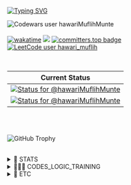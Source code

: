 <!-- ![e1d8e1efd2a1b4be24a78a86efbb0436-removebg-preview(1)](https://u![524-5248302_download-png-transparent-png](https://github.com/hawariMuflihMunte/hawariMuflihMunte/assets/90821837/5c425c6e-97f4-406d-973b-2a14fddcafc3)
ser-images.githubusercontent.com/90821837/229355085-39d3a18a-dfd2-456d-b218-593eec9476c9.png) -->

<a href="https://git.io/typing-svg"><img src="https://readme-typing-svg.herokuapp.com?font=Fira+Code&weight=500&size=24&duration=450&pause=900&color=8A01F7&background=FFFFFF00&center=true&random=true&width=500&lines=0%3A);X-(;%3E_%3C*;-o%2C%2Co%2C%2Co';(%5E%5E)%2F%2F;(B-I%3D;%3C+%7C-);%7C-I;%3E%3E---%3E%3E;i+%3C%3D+n+%3C+j;(%EF%BC%9B%E4%B8%80_%E4%B8%80);%E2%8A%82(%EF%BF%A3(%E5%B7%A5)%EF%BF%A3)%E2%8A%83;(%23_%23);%3E%2F%2F%3C;%40_%40;%5B%3D%E2%82%80%3D%3D%E2%82%80%5D;(%3D%E2%97%91%E1%86%BA%E2%97%90%3D);%EF%BC%BC(%EF%BC%BEO%EF%BC%BE)%EF%BC%8F;%E2%9C%BA%E2%97%9F(%E2%80%A2%E2%80%BF%E2%80%A2)%E2%97%9E%E2%9C%BA;%E2%95%B9%EF%B9%8F%E2%95%B9;%3D%3F;B);(%2F)o%2C%2Co(%2F);T%5ET;%5C(%5Eo%5C)+(%2Fo%5E)%2F;(%E2%96%80%CC%BF%C4%B9%CC%AF%E2%96%80%CC%BF+%CC%BF);(%2B_%2B);%5E(%23%EF%BD%80%E2%88%80%C2%B4)_%CE%A8;%2F%2F_%5E;%E3%83%BD(%E2%98%85%CF%89%E2%98%85)%E3%83%8E;(%E0%B8%87+%E2%80%A2%CC%80%E3%82%9D%E2%80%A2%CC%81)%E0%B8%87;%E1%95%A6(%C3%B2_%C3%B3%CB%87)%E1%95%A4;%EF%B8%BB%E2%94%B3%E3%83%86%3D%E4%B8%80;BD;%5B%E2%80%A2.%E2%80%A2%E0%B8%B4%5D;(%E2%99%A5_%E2%99%A5);8(%3E_%3C)8;%7C(%EF%BF%A33%EF%BF%A3)%7C;%C2%A4%5C(+%60%E2%8C%82%C2%B4+)%2F%C2%A4;%5Eo%5E;(%E2%95%AF%CB%98+-%CB%98+)%E2%95%AF;%60%3Do%3D%5Eo%3E;%5B%3A%7C%5D;%E2%97%94%CC%AF%E2%97%94;Y_Y;%E1%B6%98+%E1%B5%92%E1%B4%A5%E1%B5%92%E1%B6%85;(+%C2%B4-%CF%89%EF%BD%A5)%EF%B8%BB%E2%94%BB%E2%94%B3%E2%95%90%E2%95%90%E2%94%81%E4%B8%80;%E2%94%AC%E2%94%B4%E2%94%AC%E2%94%B4%E2%94%A4(%EF%BD%A5_%E2%94%9C%E2%94%AC%E2%94%B4%E2%94%AC%E2%94%B4;o()xxx%5B%7B%3A%3A%3A%3A%3A%3A%3A%3A%3A%3A%3E;(%C2%B4%3E_%E2%97%8F)%E3%83%A1(%E2%97%8F_%3C%EF%BD%80);(%5E%E2%80%BF%E2%97%95)" alt="Typing SVG" /></a>

![Codewars user hawariMuflihMunte](https://www.codewars.com/users/hawariMuflihMunte/badges/large)\
\
[![wakatime](https://wakatime.com/badge/user/9080e4a2-4bfc-4500-b7b1-082b2c6c5a6b.svg)](https://wakatime.com/@9080e4a2-4bfc-4500-b7b1-082b2c6c5a6b) ![](https://komarev.com/ghpvc/?username=hawariMuflihMunte&style=flat&color=blueviolet) [![committers.top badge](https://user-badge.committers.top/indonesia/hawariMuflihMunte.svg)](https://user-badge.committers.top/indonesia/hawariMuflihMunte)\
[![LeetCode user hawari_muflih](https://img.shields.io/badge/dynamic/json?style=flat&labelColor=black&color=%23ffa116&label=Solved&query=solved&url=https%3A%2F%2Fbadge.xyli.tech/%2Fapi%2Fusers%2Fhawari_muflih&logo=leetcode&logoColor=yellow)](https://leetcode.com/hawari_muflih/)

<br>

| Current Status  |
|:-:|
| [![Status for @hawariMuflihMunte](https://badge.stateful.com/hawariMuflihMunte/status.svg)](https://app.stateful.com/@hawariMuflihMunte)  |
| [![Status for @hawariMuflihMunte](https://badge.stateful.com/hawariMuflihMunte/dnd.svg)](https://app.stateful.com/@hawariMuflihMunte) |

<br>

<!-- [![Typing SVG](https://readme-typing-svg.demolab.com?font=Fira+Code&size=21&pause=1000&width=435&lines=Hello+there+%F0%9F%91%8B;my+name+is+Hawari+Muflih+Munte;nice+to+meet+you+%F0%9F%98%8A)](https://git.io/typing-svg) -->

<br>

![GitHub Trophy](https://github-profile-trophy.vercel.app/?username=hawariMuflihMunte&row=2&column=3&theme=tokyonight&margin-w=30&margin-h=24&no-frame=true)

<br>

<details>
 <summary>📓 STATS</summary>

 <br>
 
 [![Hawari's GitHub stats](https://github-readme-stats.vercel.app/api?username=hawariMuflihMunte&theme=tokyonight&count_private=true&include_all_commits=true&show_icons=true&border_radius=0&hide_border=true)]()

 [![GitHub Streak](https://streak-stats.demolab.com?user=hawariMuflihMunte&theme=tokyonight&hide_border=true&border_radius=0.25&date_format=j%20M%5B%20Y%5D)](https://git.io/streak-stats)

 [![Top Langs](https://github-readme-stats.vercel.app/api/top-langs/?username=hawariMuflihMunte&layout=compact&theme=tokyonight&border_radius=0&hide_border=true&hide_progress=true&langs_count=25)]()

 <details>
  <summary>➕ Additional</summary>

  <br>

  [![Hawari's wakatime stats](https://github-readme-stats.vercel.app/api/wakatime?username=hawariMuflihMunte&theme=tokyonight&include_all_commits=true&border_radius=0&hide_border=true)](https://github.com/anuraghazra/github-readme-stats)

 </details>

</details>

<details>
 <summary>👨🏼‍💻 CODES_LOGIC_TRAINING</summary>

 <ul>
  <li>
   <a href="https://tlx.toki.id/profiles/hawari_muflih">TLX</a>
  </li>
  <li>
   <a href="https://www.codewars.com/users/hawariMuflihMunte">Codewars</a>
  </li>
  <li>
   <a href="https://codeforces.com/profile/hawari_muflih">Codeforces</a>
  </li>
  </li>
  <li>
   <a href="https://leetcode.com/hawari_muflih/">Leetcode</a>
  </li>
  </li>
  <li>
   <a href="https://leetcode.com/hawari_muflih/">Hackerrank</a>
  </li>
  </li>
  <li>
   <a href="https://exercism.org/">Exercism</a>
  </li>
 </ul>
 
</details>

<details>
 <summary>👀 ETC</summary>

 <hr>

<details>
 <summary>💗</summary>

 <h4>Senjougahara Hitagi</h4>

 <img src="https://3.bp.blogspot.com/-C0Vqff9M5kg/VrARw5HUSlI/AAAAAAAAXUE/tPpCuxIeneo/s1600/Omake%2BGif%2BAnime%2B-%2BKoyomimonogatari%2B-%2BEpisode%2B4%2B-%2BSenjougahara%2BYoga.gif" alt="A beautiful girl with purple hair doing yoga" loading="lazy" />

 <img src="https://github.com/hawariMuflihMunte/hawariMuflihMunte/assets/90821837/6c1cc0bf-2f80-427c-a8c9-bf3dedda355a" alt="My Waifu. Senjougahara Hitagi" width="500" />
 
</details>
 
[![Typing SVG](https://readme-typing-svg.demolab.com?font=Fira+Code&size=18&duration=3000&pause=500&color=BB71BE&width=620&lines=console.log('Thanks+for+visiting+my+profile');--------------------------------+%3Av;Thanks+for+visiting+my+profile;%3E_)](https://git.io/typing-svg)
 
</details>

<br>

<!-- 
<details>
 <summary></summary>
</details> -->
